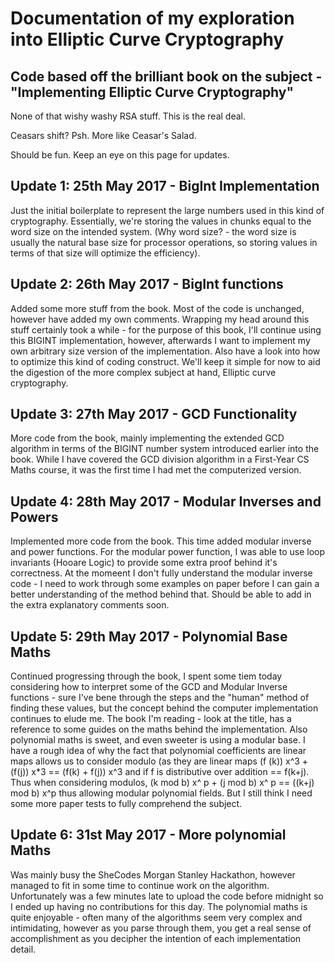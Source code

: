 # Documentation of my exploration into Elliptic Curve Cryptography
## Code based off the brilliant book on the subject - "Implementing Elliptic Curve Cryptography"

None of that wishy washy RSA stuff. This is the real deal.

Ceasars shift? Psh. More like Ceasar's Salad.

Should be fun. Keep an eye on this page for updates.


## Update 1: 25th May 2017 - BigInt Implementation
Just the initial boilerplate to represent the large numbers used in this kind of cryptography.
Essentially, we're storing the values in chunks equal to the word size on the intended system.
(Why word size? - the word size is usually the natural base size for processor operations, so storing
values in terms of that size will optimize the efficiency). 


## Update 2: 26th May 2017 - BigInt functions
Added some more stuff from the book. Most of the code is unchanged, however have added my own comments.
Wrapping my head around this stuff certainly took a while - for the purpose of this book, I'll continue using
this BIGINT implementation, however, afterwards I want to implement my own arbitrary size version of the implementation.
Also have a look into how to optimize this kind of coding construct. We'll keep it simple for now to aid the digestion
of the more complex subject at hand, Elliptic curve cryptography.

## Update 3: 27th May 2017 - GCD Functionality
More code from the book, mainly implementing the extended GCD algorithm in terms of the BIGINT number system introduced earlier
into the book. While I have covered the GCD division algorithm in a First-Year CS Maths course, it was the first time I had met the 
computerized version. 

## Update 4: 28th May 2017 - Modular Inverses and Powers
Implemented more code from the book. This time added modular inverse and power functions. For the modular power function, I was able
to use loop invariants (Hooare Logic) to provide some extra proof behind it's correctness. At the momeent I don't fully understand the modular inverse code - I need to work through some examples on paper before I can gain a better understanding of the method behind that. Should be able
to add in the extra explanatory comments soon.

## Update 5: 29th May 2017 - Polynomial Base Maths
Continued progressing through the book, I spent some tiem today considering how to interpret some of the GCD and Modular Inverse functions - sure I've bene through the steps and the "human" method of finding these values, but the concept behind the computer implementation continues to elude me. The book I'm reading - look at the title, has a reference to some guides on the maths behind the implementation. Also polynomial maths is sweet, and even sweeter is using a modular base. I have a rough idea of why the fact that polynomial coefficients are linear maps allows us to consider modulo (as they are linear maps (f (k)) x^3  + (f(j)) x*3 == (f(k) + f(j)) x^3 and if f is distributive over addition == f(k+j). Thus when considering modulos, (k mod b) x^ p + (j mod b) x^ p == ((k+j) mod b) x^p thus allowing modular polynomial fields. But I still think I need some more paper tests to fully comprehend the subject.

## Update 6: 31st May 2017 - More polynomial Maths
Was mainly busy the SheCodes Morgan Stanley Hackathon, however managed to fit in some time to continue work on the algorithm. Unfortunately was a few minutes late to upload the code before midnight so I ended up having no contributions for this day. The polynomial maths is quite enjoyable - often many of the algorithms seem very complex and intimidating, however as you parse through them, you get a real sense of accomplishment as you decipher the intention of each implementation detail.
